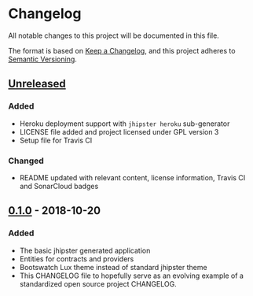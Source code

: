 # Changelog

All notable changes to this project will be documented in this file.

The format is based on [Keep a Changelog](https://keepachangelog.com/en/1.0.0/),
and this project adheres to [Semantic Versioning](https://semver.org/spec/v2.0.0.html).

## [Unreleased]

### Added

- Heroku deployment support with `jhipster heroku` sub-generator
- LICENSE file added and project licensed under GPL version 3
- Setup file for Travis CI

### Changed

- README updated with relevant content, license information, Travis CI and SonarCloud badges

## [0.1.0] - 2018-10-20

### Added

- The basic jhipster generated application
- Entities for contracts and providers
- Bootswatch Lux theme instead of standard jhipster theme
- This CHANGELOG file to hopefully serve as an evolving example of a
  standardized open source project CHANGELOG.

[Unreleased]: https://github.com/moritzrupp/contractview/compare/0.1.0...HEAD
[0.1.0]: https://github.com/moritzrupp/contractview/releases/tag/0.1.0

